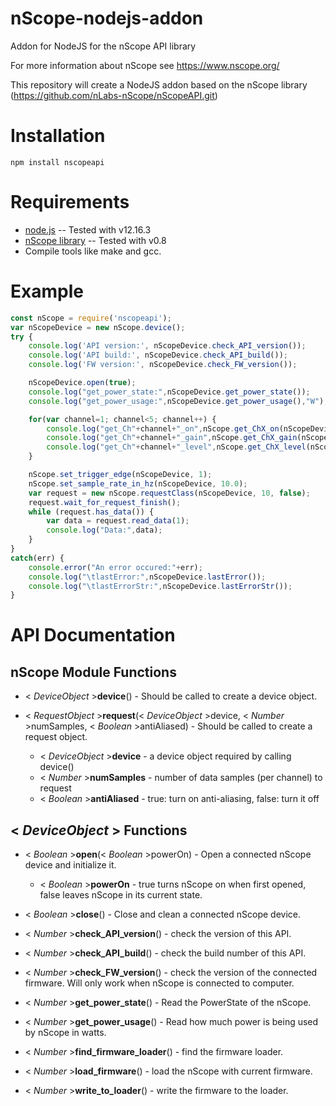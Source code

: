 # nScope-nodejs-addon
Addon for NodeJS for the nScope API library

For more information about nScope see https://www.nscope.org/

This repository will create a NodeJS addon based on the nScope library (https://github.com/nLabs-nScope/nScopeAPI.git)

Installation
============
```text
npm install nscopeapi
````

Requirements
============

* [node.js](http://nodejs.org) -- Tested with v12.16.3
* [nScope library](https://github.com/nLabs-nScope/nScopeAPI/tree/develop/lib) -- Tested with v0.8
* Compile tools like make and gcc.

Example
=======

```javascript
const nScope = require('nscopeapi');
var nScopeDevice = new nScope.device();
try {
    console.log('API version:', nScopeDevice.check_API_version());
    console.log('API build:', nScopeDevice.check_API_build());
    console.log('FW version:', nScopeDevice.check_FW_version());

    nScopeDevice.open(true);
    console.log("get_power_state:",nScopeDevice.get_power_state());
    console.log("get_power_usage:",nScopeDevice.get_power_usage(),"W");

    for(var channel=1; channel<5; channel++) {
        console.log("get_Ch"+channel+"_on",nScope.get_ChX_on(nScopeDevice, channel));
        console.log("get_Ch"+channel+"_gain",nScope.get_ChX_gain(nScopeDevice, channel));
        console.log("get_Ch"+channel+"_level",nScope.get_ChX_level(nScopeDevice, channel));
    }

    nScope.set_trigger_edge(nScopeDevice, 1);
    nScope.set_sample_rate_in_hz(nScopeDevice, 10.0);
    var request = new nScope.requestClass(nScopeDevice, 10, false);
    request.wait_for_request_finish();
    while (request.has_data()) {
        var data = request.read_data(1);
        console.log("Data:",data);
    }
}
catch(err) {
    console.error("An error occured:"+err);
    console.log("\tlastError:",nScopeDevice.lastError());
    console.log("\tlastErrorStr:",nScopeDevice.lastErrorStr());
}
```

API Documentation
=================

nScope Module Functions
-----------------------

* < _DeviceObject_ >**device**() - Should be called to create a device object.

* < _RequestObject_ >**request**(< _DeviceObject_ >device, < _Number_ >numSamples, < _Boolean_ >antiAliased) - Should be called to create a request object.
  * < _DeviceObject_ >**device** - a device object required by calling device()
  * < _Number_ >**numSamples** - number of data samples (per channel) to request
  * < _Boolean_ >**antiAliased** - true: turn on anti-aliasing, false: turn it off


< _DeviceObject_ > Functions
-----------------------------------

* < _Boolean_ >**open**(< _Boolean_ >powerOn) - Open a connected nScope device and initialize it.
  * < _Boolean_ >**powerOn** - true turns nScope on when first opened, false leaves nScope in its current state.

* < _Boolean_ >**close**() - Close and clean a connected nScope device. 

* < _Number_ >**check_API_version**() - check the version of this API.

* < _Number_ >**check_API_build**() - check the build number of this API.

* < _Number_ >**check_FW_version**() - check the version of the connected firmware. Will only work when nScope is connected to computer.

* < _Number_ >**get_power_state**() - Read the PowerState of the nScope.

* < _Number_ >**get_power_usage**() - Read how much power is being used by nScope in watts.

* < _Number_ >**find_firmware_loader**() - find the firmware loader.

* < _Number_ >**load_firmware**() - load the nScope with current firmware.

* < _Number_ >**write_to_loader**() - write the firmware to the loader.


